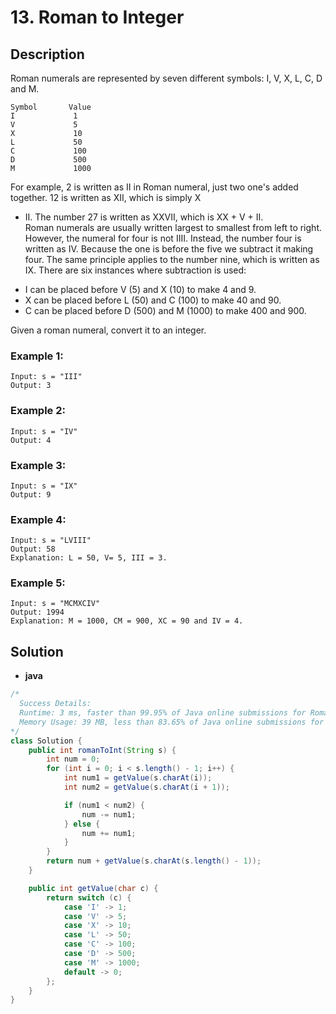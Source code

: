 # 13. Roman to Integer

## Description

Roman numerals are represented by seven different symbols: I, V, X, L, C, D and M.

```
Symbol       Value
I             1
V             5
X             10
L             50
C             100
D             500
M             1000
```

For example, 2 is written as II in Roman numeral, just two one's added together. 12 is written as XII, which is simply X

+ II. The number 27 is written as XXVII, which is XX + V + II.  
  Roman numerals are usually written largest to smallest from left to right. However, the numeral for four is not IIII.
  Instead, the number four is written as IV. Because the one is before the five we subtract it making four. The same
  principle applies to the number nine, which is written as IX. There are six instances where subtraction is used:

* I can be placed before V (5) and X (10) to make 4 and 9.
* X can be placed before L (50) and C (100) to make 40 and 90.
* C can be placed before D (500) and M (1000) to make 400 and 900.

Given a roman numeral, convert it to an integer.

### Example 1:

```
Input: s = "III"
Output: 3
```

### Example 2:

```
Input: s = "IV"
Output: 4
```

### Example 3:

```
Input: s = "IX"
Output: 9
```

### Example 4:

```
Input: s = "LVIII"
Output: 58
Explanation: L = 50, V= 5, III = 3.
```

### Example 5:

```
Input: s = "MCMXCIV"
Output: 1994
Explanation: M = 1000, CM = 900, XC = 90 and IV = 4.
```

## Solution

* **java**

```java
/*
  Success Details:
  Runtime: 3 ms, faster than 99.95% of Java online submissions for Roman to Integer.
  Memory Usage: 39 MB, less than 83.65% of Java online submissions for Roman to Integer.      
*/
class Solution {
    public int romanToInt(String s) {
        int num = 0;
        for (int i = 0; i < s.length() - 1; i++) {
            int num1 = getValue(s.charAt(i));
            int num2 = getValue(s.charAt(i + 1));

            if (num1 < num2) {
                num -= num1;
            } else {
                num += num1;
            }
        }
        return num + getValue(s.charAt(s.length() - 1));
    }

    public int getValue(char c) {
        return switch (c) {
            case 'I' -> 1;
            case 'V' -> 5;
            case 'X' -> 10;
            case 'L' -> 50;
            case 'C' -> 100;
            case 'D' -> 500;
            case 'M' -> 1000;
            default -> 0;
        };
    }
}
```
